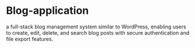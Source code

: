 # Blog-application
a full-stack blog management system similar to WordPress, enabling users to create, edit, delete, and search blog posts with secure authentication and file export features.
